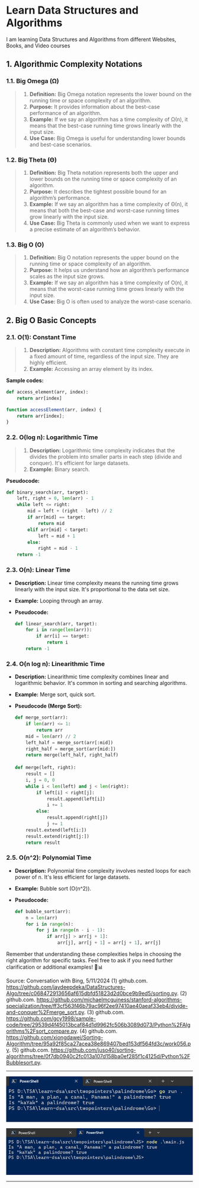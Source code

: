 # Learn Data Structures and Algorithms

I am learning Data Structures and Algorithms from different Websites, Books, and Video courses

## 1. Algorithmic Complexity Notations

### 1.1. Big Omega (Ω)

> 1. **Definition:** Big Omega notation represents the lower bound on the running time or space complexity of an algorithm.
> 1. **Purpose:** It provides information about the best-case performance of an algorithm.
> 1. **Example:** If we say an algorithm has a time complexity of Ω(n), it means that the best-case running time grows linearly with the input size.
> 1. **Use Case:** Big Omega is useful for understanding lower bounds and best-case scenarios.

### 1.2. Big Theta (Θ)

> 1. **Definition:** Big Theta notation represents both the upper and lower bounds on the running time or space complexity of an algorithm.
> 1. **Purpose:** It describes the tightest possible bound for an algorithm’s performance.
> 1. **Example:** If we say an algorithm has a time complexity of Θ(n), it means that both the best-case and worst-case running times grow linearly with the input size.
> 1. **Use Case:** Big Theta is commonly used when we want to express a precise estimate of an algorithm’s behavior.

### 1.3. Big O (O)

> 1. **Definition:** Big O notation represents the upper bound on the running time or space complexity of an algorithm.
> 1. **Purpose:** It helps us understand how an algorithm’s performance scales as the input size grows.
> 1. **Example:** If we say an algorithm has a time complexity of O(n), it means that the worst-case running time grows linearly with the input size.
> 1. **Use Case:** Big O is often used to analyze the worst-case scenario.

## 2. Big O Basic Concepts

### 2.1. O(1): Constant Time

> 1. **Description:** Algorithms with constant time complexity execute in a fixed amount of time, regardless of the input size. They are highly efficient.
> 1. **Example:** Accessing an array element by its index.

**Sample codes:**

```python
def access_element(arr, index):
    return arr[index]
```

```JavaScript
function accessElement(arr, index) {
    return arr[index];
}
```

### 2.2. O(log n): Logarithmic Time

> 1. **Description:** Logarithmic time complexity indicates that the
divides the problem into smaller parts in each step (divide and conquer). It's efficient for large datasets.
> 1. **Example:** Binary search.

**Pseudocode:**

```python
def binary_search(arr, target):
    left, right = 0, len(arr) - 1
    while left <= right:
        mid = left + (right - left) // 2
        if arr[mid] == target:
            return mid
        elif arr[mid] < target:
            left = mid + 1
        else:
            right = mid - 1
    return -1
```

### 2.3. O(n): Linear Time

- **Description:** Linear time complexity means the running time grows linearly with the input size. It's proportional to the data set size.
- **Example:** Looping through an array.
- **Pseudocode:**

     ```python
     def linear_search(arr, target):
         for i in range(len(arr)):
             if arr[i] == target:
                 return i
         return -1
     ```

### 2.4. O(n log n): Linearithmic Time

- **Description:** Linearithmic time complexity combines linear and logarithmic behavior. It's common in sorting and searching algorithms.
- **Example:** Merge sort, quick sort.
- **Pseudocode (Merge Sort):**

     ```python
     def merge_sort(arr):
         if len(arr) <= 1:
             return arr
         mid = len(arr) // 2
         left_half = merge_sort(arr[:mid])
         right_half = merge_sort(arr[mid:])
         return merge(left_half, right_half)

     def merge(left, right):
         result = []
         i, j = 0, 0
         while i < len(left) and j < len(right):
             if left[i] < right[j]:
                 result.append(left[i])
                 i += 1
             else:
                 result.append(right[j])
                 j += 1
         result.extend(left[i:])
         result.extend(right[j:])
         return result
     ```

### 2.5. O(n^2): Polynomial Time

- **Description:** Polynomial time complexity involves nested loops for each power of n. It's less efficient for large datasets.
- **Example:** Bubble sort (O(n^2)).
- **Pseudocode:**

     ```python
     def bubble_sort(arr):
         n = len(arr)
         for i in range(n):
             for j in range(n - i - 1):
                 if arr[j] > arr[j + 1]:
                     arr[j], arr[j + 1] = arr[j + 1], arr[j]
     ```

Remember that understanding these complexities helps in choosing the right algorithm for specific tasks. Feel free to ask if you need further clarification or additional examples! 🌟📊

Source: Conversation with Bing, 5/11/2024
(1) github.com. <https://github.com/jaydeepdeka/DataStructures-Algo/tree/c068472913656af615dbfd51823d2d0bce9b9ed5/sorting.py>.
(2) github.com. <https://github.com/michaelmcguiness/stanford-algorithms-specialization/tree/ff3cf563f46b79ac96f2ee97410ae40aeaf33eb4/divide-and-conquer%2Fmerge_sort.py>.
(3) github.com. <https://github.com/gcy1998/sample-code/tree/29539d4f45013bcaf84d1d9962fc506b3089d073/Python%2FAlgorithms%2Fsort_compare.py>.
(4) github.com. <https://github.com/xiongdawei/Sorting-Algorithm/tree/95a92f85ca27acea38e869407bed153df564fd3c/work056.py>.
(5) github.com. <https://github.com/juso40/sorting-algorithms/tree/0f7db0940c2fc013a107d158ba0ef285f1c4125d/Python%2FBubblesort.py>.

---

![Polindrome Two Pointer in Go](documentation/images/polindrome_go.PNG)

![Polindrome Two Pointer in JavaScript](documentation/images/polindrome_js.PNG)

---
